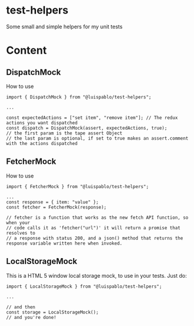 # test-helpers
Some small and simple helpers for my unit tests

# Content

## DispatchMock

How to use

```
import { DispatchMock } from "@luispablo/test-helpers";

...

const expectedActions = ["set item", "remove item"]; // The redux actions you want dispatched
const dispatch = DispatchMock(assert, expectedActions, true);
// the first param is the tape assert Object
// the last param is optional, if set to true makes an assert.comment with the actions dispatched
```

## FetcherMock

How to use

```
import { FetcherMock } from "@luispablo/test-helpers";

...
const response = { item: "value" };
const fetcher = FetcherMock(response);

// fetcher is a function that works as the new fetch API function, so when your
// code calls it as 'fetcher("url")' it will return a promise that resolves to
// a response with status 200, and a json() method that returns the response variable written here when invoked.
```

## LocalStorageMock

This is a HTML 5 window local storage mock, to use in your tests. Just do:

```
import { LocalStorageMock } from "@luispablo/test-helpers";

...

// and then
const storage = LocalStorageMock();
// and you're done!
```
